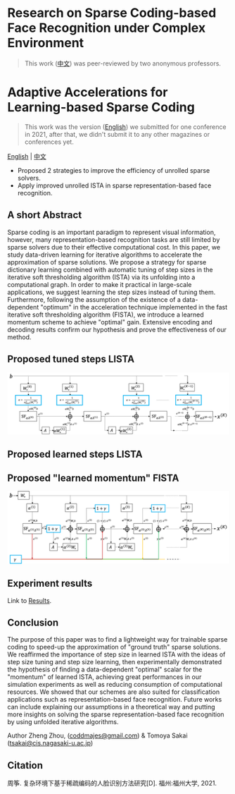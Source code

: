 # Research on Sparse Coding-based Face Recognition under Complex Environment
> This work ([中文](thesis/Research_on_Sparse_Coding-based_Face_Recognition_under_Complex_Environment.pdf)) was peer-reviewed by two anonymous professors. 

# Adaptive Accelerations for Learning-based Sparse Coding
> This work was the version ([English](thesis/Adaptive_Accelerations_for_Learning-based_Sparse_Coding.pdf)) we submitted for one conference in 2021, after that, we didn't submit it to any other magazines or conferences yet.

[English](thesis/Adaptive_Accelerations_for_Learning-based_Sparse_Coding.pdf) | [中文](thesis/Research_on_Sparse_Coding-based_Face_Recognition_under_Complex_Environment.pdf)

+ Proposed 2 strategies to improve the efficiency of unrolled sparse solvers.
+ Apply improved unrolled ISTA in sparse representation-based face recognition. 

## A short Abstract

Sparse coding is an important paradigm to represent visual information, however, many representation-based recognition tasks are still limited by sparse solvers due to their effective computational cost. In this paper, we study data-driven learning for iterative algorithms to accelerate the approximation of sparse solutions. We propose a strategy for sparse dictionary learning combined with automatic tuning of step sizes in the iterative soft thresholding algorithm (ISTA) via its unfolding into a computational graph. In order to make it practical in large-scale applications, we suggest learning the step sizes instead of tuning them. Furthermore, following the assumption of the existence of a data-dependent "optimum" in the acceleration technique implemented in the fast iterative soft thresholding algorithm (FISTA), we introduce a learned momentum scheme to achieve "optimal" gain. Extensive encoding and decoding results confirm our hypothesis and prove the effectiveness of our method.

## Proposed tuned steps LISTA
![tuned steps LISTA](thesis/images/stepsize.png)

## Proposed learned steps LISTA

## Proposed "learned momentum" FISTA
![learned momentum FISTA](thesis/images/LM-FISTA.png)

## Experiment results
Link to [Results](results/README.md).

## Conclusion
The purpose of this paper was to find a lightweight way for trainable sparse coding to speed-up the approximation of "ground truth" sparse solutions. We reaffirmed the importance of step size in learned ISTA with the ideas of step size tuning and step size learning, then experimentally demonstrated the hypothesis of finding a data-dependent "optimal" scalar for the "momentum" of learned ISTA, achieving great performances in our simulation experiments as well as reducing consumption of computational resources. We showed that our schemes are also suited for classification applications such as representation-based face recognition. Future works can include explaining our assumptions in a theoretical way and putting more insights on solving the sparse representation-based face recognition by using unfolded iterative algorithms.

Author Zheng Zhou, (coddmajes@gmail.com) & Tomoya Sakai (tsakai@cis.nagasaki-u.ac.jp)

## Citation
周筝. 复杂环境下基于稀疏编码的人脸识别方法研究[D]. 福州:福州大学, 2021.
